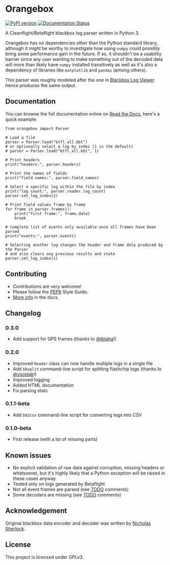 # Orangebox

[![PyPI version](https://badge.fury.io/py/orangebox.svg)](https://badge.fury.io/py/orangebox) 
[![Documentation Status](https://readthedocs.org/projects/orangebox/badge/?version=latest)](https://orangebox.readthedocs.io/en/latest/?badge=latest)

A Cleanflight/Betaflight blackbox log parser written in Python 3. 

Orangebox has no dependencies other than the Python standard library, although it might be worthy to investigate 
how using `numpy` could possibly bring some performance gain in the future. If so, it shouldn't be a usability barrier 
since any user wanting to make something out of the decoded data will more than likely have `numpy` installed 
transitively as well as it's also a dependency of libraries like `matplotlib` and `pandas` (among others).

This parser was roughly modeled after the one in [Blackbox Log Viewer](https://github.com/betaflight/blackbox-log-viewer) hence produces the same output.

## Documentation

You can browse the full documentation online on [Read the Docs](https://orangebox.readthedocs.io), here's a quick example:

```python3
from orangebox import Parser

# Load a file
parser = Parser.load("btfl_all.bbl")
# or optionally select a log by index (1 is the default)
# parser = Parser.load("btfl_all.bbl", 1)

# Print headers
print("headers:", parser.headers)

# Print the names of fields
print("field names:", parser.field_names)

# Select a specific log within the file by index
print("log count:", parser.reader.log_count)
parser.set_log_index(2)

# Print field values frame by frame
for frame in parser.frames():
    print("first frame:", frame.data)
    break

# Complete list of events only available once all frames have been parsed
print("events:", parser.events)

# Selecting another log changes the header and frame data produced by the Parser
# and also clears any previous results and state
parser.set_log_index(1)
```

## Contributing

* Contributions are very welcome!
* Please follow the [PEP8](https://www.python.org/dev/peps/pep-0008/) Style Guido.
* [More info](https://orangebox.readthedocs.io/#development) in the docs.

## Changelog

### 0.3.0

* Add support for GPS frames (thanks to [@tblaha](https://github.com/tblaha)!)

### 0.2.0

* Improved `Reader` class can now handle multiple logs in a single file
* Add `bbsplit` command-line script for splitting flashchip logs (thanks to [@ysoldak](https://github.com/ysoldak)!)
* Improved logging
* Added HTML documentation
* Fix parsing stats

### 0.1.1-beta

* Add `bb2csv` command-line script for converting logs into CSV

### 0.1.0-beta

* First release (with a lot of missing parts)

## Known issues

* No explicit validation of raw data against corruption, missing headers or whatsoever, but it's highly likely that a Python exception will be raised in these cases anyway
* Tested only on logs generated by Betaflight
* Not all event frames are parsed (see [TODO](orangebox/events.py) comments)
* Some decoders are missing (see [TODO](orangebox/decoders.py) comments)

## Acknowledgement

Original blackbox data encoder and decoder was written by [Nicholas Sherlock](https://github.com/thenickdude).

## License

This project is licensed under GPLv3.
